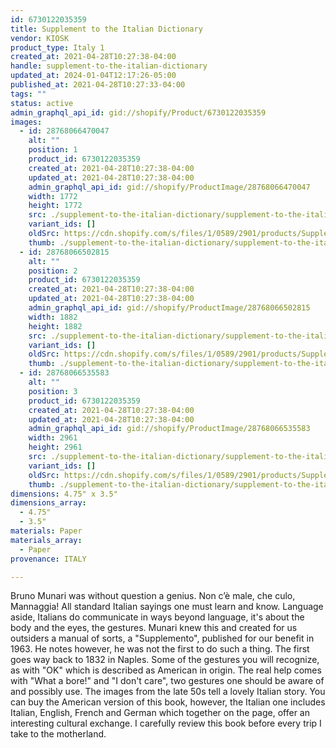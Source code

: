 ```yaml
---
id: 6730122035359
title: Supplement to the Italian Dictionary
vendor: KIOSK
product_type: Italy 1
created_at: 2021-04-28T10:27:38-04:00
handle: supplement-to-the-italian-dictionary
updated_at: 2024-01-04T12:17:26-05:00
published_at: 2021-04-28T10:27:33-04:00
tags: ""
status: active
admin_graphql_api_id: gid://shopify/Product/6730122035359
images:
  - id: 28768066470047
    alt: ""
    position: 1
    product_id: 6730122035359
    created_at: 2021-04-28T10:27:38-04:00
    updated_at: 2021-04-28T10:27:38-04:00
    admin_graphql_api_id: gid://shopify/ProductImage/28768066470047
    width: 1772
    height: 1772
    src: ./supplement-to-the-italian-dictionary/supplement-to-the-italian-dictionary__0.jpg
    variant_ids: []
    oldSrc: https://cdn.shopify.com/s/files/1/0589/2901/products/Supplement1.jpg?v=1619620058
    thumb: ./supplement-to-the-italian-dictionary/supplement-to-the-italian-dictionary__0-thumb.jpg
  - id: 28768066502815
    alt: ""
    position: 2
    product_id: 6730122035359
    created_at: 2021-04-28T10:27:38-04:00
    updated_at: 2021-04-28T10:27:38-04:00
    admin_graphql_api_id: gid://shopify/ProductImage/28768066502815
    width: 1882
    height: 1882
    src: ./supplement-to-the-italian-dictionary/supplement-to-the-italian-dictionary__1.jpg
    variant_ids: []
    oldSrc: https://cdn.shopify.com/s/files/1/0589/2901/products/Supplement2.jpg?v=1619620058
    thumb: ./supplement-to-the-italian-dictionary/supplement-to-the-italian-dictionary__1-thumb.jpg
  - id: 28768066535583
    alt: ""
    position: 3
    product_id: 6730122035359
    created_at: 2021-04-28T10:27:38-04:00
    updated_at: 2021-04-28T10:27:38-04:00
    admin_graphql_api_id: gid://shopify/ProductImage/28768066535583
    width: 2961
    height: 2961
    src: ./supplement-to-the-italian-dictionary/supplement-to-the-italian-dictionary__2.jpg
    variant_ids: []
    oldSrc: https://cdn.shopify.com/s/files/1/0589/2901/products/Supplement3.jpg?v=1619620058
    thumb: ./supplement-to-the-italian-dictionary/supplement-to-the-italian-dictionary__2-thumb.jpg
dimensions: 4.75" x 3.5"
dimensions_array:
  - 4.75"
  - 3.5"
materials: Paper
materials_array:
  - Paper
provenance: ITALY

---
```


Bruno Munari was without question a genius. Non c’è male, che culo, Mannaggia! All standard Italian sayings one must learn and know. Language aside, Italians do communicate in ways beyond language, it's about the body and the eyes, the gestures. Munari knew this and created for us outsiders a manual of sorts, a "Supplemento", published for our benefit in 1963. He notes however, he was not the first to do such a thing. The first goes way back to 1832 in Naples. Some of the gestures you will recognize, as with "OK" which is described as American in origin. The real help comes with "What a bore!" and "I don't care", two gestures one should be aware of and possibly use. The images from the late 50s tell a lovely Italian story. You can buy the American version of this book, however, the Italian one includes Italian, English, French and German which together on the page, offer an interesting cultural exchange. I carefully review this book before every trip I take to the motherland.
